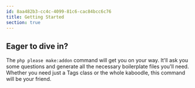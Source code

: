 ```yaml
---
id: 8aa482b3-cc4c-4099-81c6-cac84bcc6c76
title: Getting Started
section: true
---
```

## Eager to dive in?

The `php please make:addon` command will get you on your way. It'll ask you some questions and generate all the
necessary boilerplate files you'll need. Whether you need just a Tags class or the whole kaboodle, this command
will be your friend.

